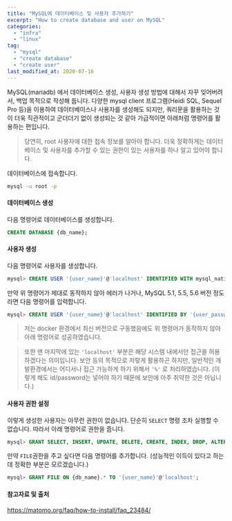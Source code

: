 ```yaml
---
title: "MySQL에 데이터베이스 및 사용자 추가하기"
excerpt: "How to create database and user on MySQL"
categories:
  - "infra"
  - "linux"
tag:
  - "mysql"
  - "create database"
  - "create user"
last_modified_at: 2020-07-16
---
```


MySQL(mariadb) 에서 데이터베이스 생성, 사용자 생성 방법에 대해서 자꾸 잊어버려서, 백업 목적으로 작성해 둡니다. 다양한 mysql client 프로그램(Heidi SQL, Sequel Pro 등)을 이용하여 데이터베이스나 사용자를 생성해도 되지만, 쿼리문을 활용하는 것이 더욱 직관적이고 군더더기 없이 생성되는 것 같아 가급적이면 아래처럼 명령어를 활용하는 편입니다. 

> 당연히, root 사용자에 대한 접속 정보를 알아야 합니다. 더욱 정확하게는 데이터베이스 및 사용자를 추가할 수 있는 권한이 있는 사용자를 하나 알고 있어야 합니다. 

데이터베이스에 접속합니다. 

```bash
mysql -u root -p
```

#### 데이터베이스 생성

다음 명령어로 데이터베이스를 생성합니다. 

```sql
CREATE DATABASE {db_name};
```

#### 사용자 생성

다음 명령어로 사용자를 생성합니다.

```sql
mysql> CREATE USER '{user_name}'@'localhost' IDENTIFIED WITH mysql_native_password BY '{user_password}';
```

만약 위 명령어가 제대로 동작하지 않아 에러가 나거나, MySQL 5.1, 5.5, 5.6 버전 정도라면 다음 명령어를 입력합니다. 

```sql
mysql> CREATE USER '{user_name}'@'localhost' IDENTIFIED BY '{user_password}';
```

> 저는 docker 환경에서 최신 버전으로 구동했음에도 위 명령어가 동작하지 않아 아래 명령어로 성공하였습니다. 

> 또한 맨 마지막에 있는 `'localhost'` 부분은 해당 시스템 내에서만 접근을 허용하겠다는 의미입니다. 보안 등의 목적으로 저렇게 활용하곤 하지만, 일반적인 개발환경에서는 어디서나 접근 가능하게 하기 위해서 `'%'` 로 처리하였습니다. (이렇게 해도 id/password는 넣어야 하기 때문에 보안에 아주 취약한 것은 아닙니다.)

#### 사용자 권한 설정

이렇게 생성한 사용자는 아무런 권한이 없습니다. 단순히 `SELECT` 명령 조차 실행할 수 없습니다. 따라서 아래 명령어로 권한을 줍니다. 

```sql
mysql> GRANT SELECT, INSERT, UPDATE, DELETE, CREATE, INDEX, DROP, ALTER, CREATE TEMPORARY TABLES, LOCK TABLES ON {db_name}.* TO '{user_name}'@'localhost';
```

만약 `FILE`권한을 주고 싶다면 다음 명령어를 추가합니다. (성능적인 이득이 있다고 하는데 정확한 부분은 모르겠습니다.)

```sql
mysql> GRANT FILE ON {db_name}.* TO '{user_name}'@'localhost';
```

#### 참고자료 및 출처

https://matomo.org/faq/how-to-install/faq_23484/